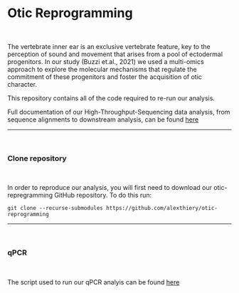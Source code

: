 # Otic Reprogramming

<br/>

The vertebrate inner ear is an exclusive vertebrate feature, key to the perception of sound and movement that arises from a pool of ectodermal progenitors. In our study (Buzzi et.al., 2021) we used a multi-omics approach to explore the molecular mechanisms that regulate the commitment of these progenitors and foster the acquisition of otic character.

This repository contains all of the code required to re-run our analysis.

Full documentation of our High-Throughput-Sequencing data analysis, from sequence alignments to downstream analysis, can be found [here](https://alexthiery.github.io/otic-reprogramming/)

---

<br/>

### Clone repository

<br/>

In order to reproduce our analysis, you will first need to download our otic-repregramming GitHub repository. To do this run:

```shell
git clone --recurse-submodules https://github.com/alexthiery/otic-reprogramming
```

---

</br>

### qPCR

<br/>

The script used to run our qPCR analyis can be found [here](./qPCR/qpcr.R)
